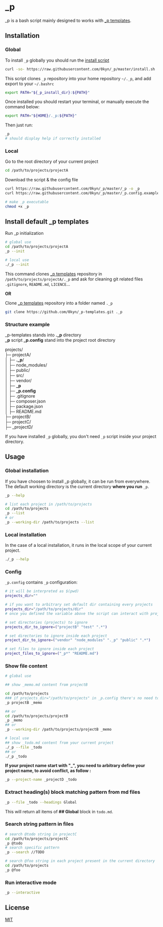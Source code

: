 # _p

_p is a bash script mainly designed to works with [_p templates](https://github.com/0kyn/_p-templates).

## Installation

### Global

To install `_p` globally you should run the [install script](https://github.com/0kyn/_p/blob/master/install.sh)

```bash
curl -so- https://raw.githubusercontent.com/0kyn/_p/master/install.sh | bash
```

This script clones `_p` repository into your home repository `~/._p`, and add export to your `~/.bashrc`
```bash
export PATH="${_p_install_dir}:${PATH}"
```

Once installed you should restart your terminal, or manually execute the command below:
```bash
export PATH="${HOME}/._p:${PATH}"
```

Then just run: 
```bash
_p 
# should display help if correctly installed
```

### Local

Go to the root directory of your current project
```bash 
cd /path/to/projects/projectA
```

Download the script & the config file
```bash
curl https://raw.githubusercontent.com/0kyn/_p/master/_p -o _p
curl https://raw.githubusercontent.com/0kyn/_p/master/_p.config.example -o _p.config

# make _p executable
chmod +x _p
```

## Install default _p templates

Run _p initialization

```bash
# global use
cd /path/to/projects/projectA
_p --init

# local use
./_p --init
```

This command clones [_p templates](https://github.com/0kyn/_p-templates) repository in `/path/to/projects/projectA/._p` and ask for cleaning git related files `.gitignore`, `README.md`, `LICENCE`...

**OR**

Clone [_p templates](https://github.com/0kyn/_p-templates) repository into a folder named `._p`
```bash
git clone https://github.com/0kyn/_p-templates.git ._p
```

### Structure example
_p-templates stands into **._p** directory  
**_p** script **_p.config** stand into the project root directory

projects/  
├─ projectA/  
│  ├─ **._p**/  
│  ├─ node_modules/  
│  ├─ public/  
│  ├─ src/  
│  ├─ vendor/  
│  ├─ **_p**  
│  ├─ **_p.config**  
│  ├─ .gitignore  
│  ├─ composer.json  
│  ├─ package.json  
│  ├─ README.md  
├─ projectB/  
├─ projectC/  
├─ _projectD/  

If you have installed `_p` globally, you don't need `_p` script inside your project directory.

## Usage

### Global installation

If you have choosen to install _p globally, it can be run from everywhere.
The default working directory is the current directory **where you run** `_p`.

```bash
_p --help
```
```bash
# list each project in /path/to/projects
cd /path/to/projects
_p --list
# or
_p --working-dir /path/to/projects --list
```

### Local installation

In the case of a local installation, it runs in the local scope of your current project. 

```bash
./_p --help
```

### Config

`_p.config` contains `_p` configuration:

``` bash
# it will be interpreted as $(pwd)
projects_dir=""

# if you want to arbitrary set default dir containing every projects
projects_dir="/path/to/projects/dir"
# once you defined the variable above the script can interact with projects inside this directory, even if locally installed.

# set directories (projects) to ignore
projects_dir_to_ignore=("projectB" "test" ".*")

# set directories to ignore inside each project
project_dir_to_ignore=("vendor" "node_modules" "._p" "public" ".*")

# set files to ignore inside each project
project_files_to_ignore=("_p*" "README.md")
```

### Show file content

```bash
# global use

## show _memo.md content from projectB

cd /path/to/projects
### if projects_dir="/path/to/projects" in _p.config there's no need to go to projects directory
_p projectB _memo

## or
cd /path/to/projects/projectB
_p _memo
## or
_p --working-dir /path/to/projects/projectB _memo

# local use 
## show _todo.md content from your current project
./_p --file _todo 
## or
./_p _todo

```

**If your project name start with "_", you need to arbitrary define your project name, to avoid conflict, as follow :**
```bash
_p --project-name _projectD _todo
```

### Extract heading(s) block matching pattern from md files
```bash
_p --file _todo --headings Global
```
This will return all items of **## Global** block in `todo.md`.

### Search string pattern in files

```bash
# search @todo string in projectC
cd /path/to/projects/projectC
_p @todo
# search specific pattern
_p --search //TODO

# search @foo string in each project present in the current directory
cd /path/to/projects
_p @foo
```

### Run interactive mode

```bash
_p --interactive
```

## License

[MIT](https://choosealicense.com/licenses/mit/)